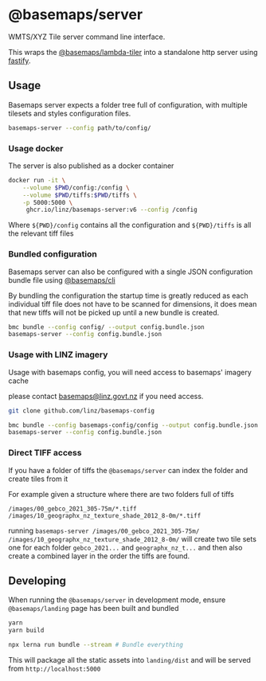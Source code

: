 # @basemaps/server

WMTS/XYZ Tile server command line interface.

This wraps the [@basemaps/lambda-tiler](https://github.com/linz/basemaps/blob/master/packages/lambda-tiler/README.md) into a standalone http server using [fastify](https://www.fastify.io/).

## Usage
Basemaps server expects a folder tree full of configuration, with multiple tilesets and styles configuration files.

```bash
basemaps-server --config path/to/config/
```

### Usage docker

The server is also published as a docker container 

```bash
docker run -it \
    --volume $PWD/config:/config \
    --volume $PWD/tiffs:$PWD/tiffs \
    -p 5000:5000 \
     ghcr.io/linz/basemaps-server:v6 --config /config
```

Where `${PWD}/config` contains all the configuration and `${PWD}/tiffs` is all the relevant tiff files

### Bundled configuration

Basemaps server can also be configured with a single JSON configuration bundle file using [@basemaps/cli](https://github.com/linz/basemaps/blob/master/packages/cli/README.md)

By bundling the configuration the startup time is greatly reduced as each individual tiff file does not have to be scanned for dimensions, it does mean that new tiffs will not be picked up until a new bundle is created.

```bash
bmc bundle --config config/ --output config.bundle.json
basemaps-server --config config.bundle.json
```


### Usage with LINZ imagery
Usage with basemaps config, you will need access to basemaps' imagery cache 

please contact basemaps@linz.govt.nz if you need access.

```bash
git clone github.com/linz/basemaps-config

bmc bundle --config basemaps-config/config --output config.bundle.json
basemaps-server --config config.bundle.json
```


### Direct TIFF access

If you have a folder of tiffs the `@basemaps/server` can index the folder and create tiles from it


For example given a structure where there are two folders full of tiffs

```
/images/00_gebco_2021_305-75m/*.tiff
/images/10_geographx_nz_texture_shade_2012_8-0m/*.tiff
```

running `basemaps-server /images/00_gebco_2021_305-75m/ /images/10_geographx_nz_texture_shade_2012_8-0m/` will create two tile sets one for each folder `gebco_2021...` and `geographx_nz_t...` and then also create a combined layer in the order the tiffs are found.


## Developing

When running the `@basemaps/server` in development mode, ensure `@basemaps/landing` page has been built and bundled

```bash
yarn
yarn build

npx lerna run bundle --stream # Bundle everything
```

This will package all the static assets into `landing/dist` and will be served from `http://localhost:5000`
